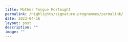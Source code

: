 ```yaml
---
title: Mother Tongue Fortnight
permalink: /highlights/signature-programmes/permalink/
date: 2023-04-16
layout: post
description: ""
image: ""
---
```

